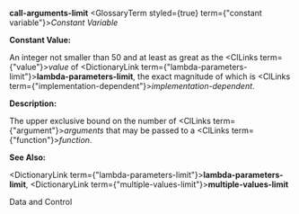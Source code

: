 **call-arguments-limit** <GlossaryTerm styled={true} term={"constant variable"}><i>Constant Variable</i></GlossaryTerm> 



**Constant Value:** 



An integer not smaller than 50 and at least as great as the <ClLinks  term={"value"}><i>value</i></ClLinks> of <DictionaryLink  term={"lambda-parameters-limit"}><b>lambda-parameters-limit</b></DictionaryLink>, the exact magnitude of which is <ClLinks  term={"implementation-dependent"}><i>implementation-dependent</i></ClLinks>. 



**Description:** 



The upper exclusive bound on the number of <ClLinks  term={"argument"}><i>arguments</i></ClLinks> that may be passed to a <ClLinks  term={"function"}><i>function</i></ClLinks>. 



**See Also:** 



<DictionaryLink  term={"lambda-parameters-limit"}><b>lambda-parameters-limit</b></DictionaryLink>, <DictionaryLink  term={"multiple-values-limit"}><b>multiple-values-limit</b></DictionaryLink> 



Data and Control 











